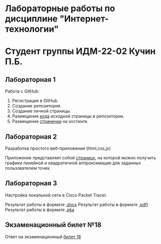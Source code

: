 # Лабораторные работы по дисциплине "Интернет-технологии"
# Студент группы ИДМ-22-02 Кучин П.Б.

## Лабораторная 1

Работа с GitHub: 
1. Регистрация в GitHub.
2. Создание репозитория.
3. Создание личной страницы.
4. Размещение [кода](https://github.com/Phinieuist/ITlabs/tree/main/Lab1) исходной страницы в репозитории.
5. Размещение [странички](https://phinieuist.github.io/ITlabs/Lab1/index.html) на хостинге.

## Лабораторная 2

Разработка простого веб-приложения (html,css,js)

Приложение представляет собой [страницу](https://phinieuist.github.io/ITlabs/Lab2/index.html), на которой можно получить графики линейной и квадратичной аппроксимации для заданных пользователем точек.

## Лабораторная 3

Настройка локальной сети в Сisco Packet Tracer.

Результат работы в формате [.docx](https://github.com/Phinieuist/ITlabs/raw/main/Lab3/Kuchin_IDM-22-02_IT_LR3.docx)
Результат работы в формате [.pdf](https://github.com/Phinieuist/ITlabs/blob/main/Lab3/Kuchin_IDM-22-02_IT_LR3.pdf))
Результат работы в формате [.pka](https://github.com/Phinieuist/ITlabs/raw/main/Lab3/IT_LR3.pka)

## Экзаменационный билет №18
Ответ на экзаменационный [билет 18](https://github.com/stankin/inet-2022/wiki/exam18)
